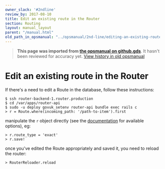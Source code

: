 ```yaml
---
owner_slack: '#2ndline'
review_by: 2017-08-10
title: Edit an existing route in the Router
section: Routing
layout: manual_layout
parent: "/manual.html"
old_path_in_opsmanual: "../opsmanual/2nd-line/editing-an-existing-route.md"
---
```




> **This page was imported from [the opsmanual on github.gds](https://github.gds/gds/opsmanual)**.
It hasn't been reviewed for accuracy yet.
[View history in old opsmanual](https://github.gds/gds/opsmanual/tree/master/2nd-line/editing-an-existing-route.md)


# Edit an existing route in the Router

If there's a need to edit a Route in the database, follow these
instructions:

    $ ssh router-backend-1.router.production
    $ cd /var/apps/router-api
    $ sudo -u deploy govuk_setenv router-api bundle exec rails c
    > r = Route.where(incoming_path: '/path-to-item').first

manipulate the `r` object directly (see the
[documentation](https://github.com/alphagov/router#data-structure) for
available options), eg:

    > r.route_type = 'exact'
    > r.save!

once you've edited the Route appropriately and saved it, you need to
reload the router:

    > RouterReloader.reload
